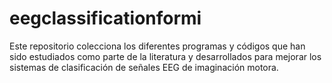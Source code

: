 # eegclassificationformi
Este repositorio colecciona los diferentes programas y códigos que han sido estudiados como parte de la literatura y desarrollados para mejorar los sistemas de clasificación de señales EEG de imaginación motora.
